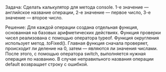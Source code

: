 Задача:
Сделать калькулятор для метода console.
1-е значение — английское название операции,
2-е значение — первое число,
3-е значение — второе число.

Решение:
Для каждой операции создана отдельная функция, основанная на базовых арифметических действиях.
Функция проверки чисел реализована с помощью оператора typeof.
Функция округления использует метод .toFixed().
Главная функция сначала проверяет, происходит ли деление на 0,
затем — являются ли значения числами.
После этого, с помощью оператора switch, выполняется нужная операция по названию.
В случае неправильного названия операции default возвращает строку с ошибкой.

